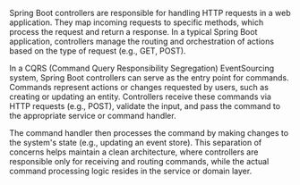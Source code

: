 Spring Boot controllers are responsible for handling HTTP requests in a web application. They map incoming requests to 
specific methods, which process the request and return a response. In a typical Spring Boot application, controllers 
manage the routing and orchestration of actions based on the type of request (e.g., GET, POST).

In a CQRS (Command Query Responsibility Segregation) EventSourcing system, Spring Boot controllers can serve as the entry 
point for commands. Commands represent actions or changes requested by users, such as creating or updating an entity. 
Controllers receive these commands via HTTP requests (e.g., POST), validate the input, and pass the command to the 
appropriate service or command handler.

The command handler then processes the command by making changes to the system's state (e.g., updating an event store). 
This separation of concerns helps maintain a clean architecture, where controllers are responsible only for receiving 
and routing commands, while the actual command processing logic resides in the service or domain layer.